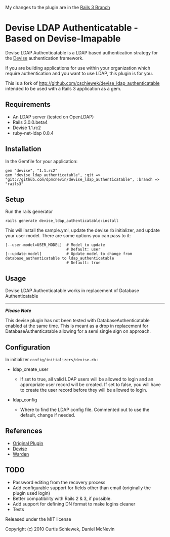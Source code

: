 My changes to the plugin are in the [Rails 3 Branch](http://github.com/dpmcnevin/devise_ldap_authenticatable/tree/rails3)

Devise LDAP Authenticatable - Based on Devise-Imapable
=================

Devise LDAP Authenticatable is a LDAP based authentication strategy for the [Devise](http://github.com/plataformatec/devise) authentication framework.

If you are building applications for use within your organization which require authentication and you want to use LDAP, this plugin is for you.

This is a fork of http://github.com/cschiewek/devise_ldap_authenticatable intended to be used with a Rails 3 application as a gem.

Requirements
------------

- An LDAP server (tested on OpenLDAP)
- Rails 3.0.0.beta4
- Devise 1.1.rc2
- ruby-net-ldap 0.0.4

Installation
------------

In the Gemfile for your application:

    gem "devise", "1.1.rc2"
    gem "devise_ldap_authenticatable", :git => "git://github.com/dpmcnevin/devise_ldap_authenticatable", :branch => "rails3"

Setup
-----

Run the rails generator

    rails generate devise_ldap_authenticatable:install

This will install the sample.yml, update the devise.rb initializer, and update your user model. There are some options you can pass to it:

    [--user-model=USER_MODEL]  # Model to update
                               # Default: user
    [--update-model]           # Update model to change from database_authenticatable to ldap_authenticatable
                               # Default: true


Usage
-----

Devise LDAP Authenticatable works in replacement of Database Authenticatable

------------------------------------------------------------

**_Please Note_**

This devise plugin has not been tested with DatabaseAuthenticatable enabled at the same time. This is meant as a drop in replacement for DatabaseAuthenticatable allowing for a semi single sign on approach.


Configuration
----------------------

In initializer  `config/initializers/devise.rb` :

* ldap\_create\_user
	* If set to true, all valid LDAP users will be allowed to login and an appropriate user record will be created.
      If set to false, you will have to create the user record before they will be allowed to login.

* ldap\_config
	* Where to find the LDAP config file. Commented out to use the default, change if needed.


References
----------

* [Original Plugin](http://github.com/cschiewek/devise_ldap_authenticatable)
* [Devise](http://github.com/plataformatec/devise)
* [Warden](http://github.com/hassox/warden)


TODO
----

- Password editing from the recovery process
- Add configurable support for fields other than email (originally the plugin used login)
- Better compatibility with Rails 2 & 3, if possible.
- Add support for defining DN format to make logins cleaner
- Tests

Released under the MIT license

Copyright (c) 2010 Curtis Schiewek, Daniel McNevin
